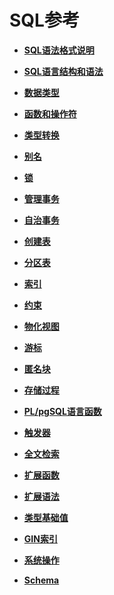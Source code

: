 # SQL参考<a name="ZH-CN_TOPIC_0289900204"></a>


-   **[SQL语法格式说明](SQL语法格式说明.md)**

-   **[SQL语言结构和语法](SQL语言结构和语法.md)**   

-   **[数据类型](数据类型.md)**

-   **[函数和操作符](函数和操作符.md)**

-   **[类型转换](类型转换.md)**

-   **[别名](别名.md)**

-   **[锁](锁.md)**

-   **[管理事务](管理事务.md)**

-   **[自治事务](自治事务.md)**

-   **[创建表](创建表.md)**

-   **[分区表](分区表.md)**

-   **[索引](索引.md)**

-   **[约束](约束.md)**

-   **[物化视图](物化视图.md)**

-   **[游标](游标.md)**

-   **[匿名块](匿名块.md)**

-   **[存储过程](存储过程.md)**

-   **[PL/pgSQL语言函数](PL-pgSQL语言函数.md)**

-   **[触发器](触发器.md)**

-   **[全文检索](全文检索.md)**

-   **[扩展函数](扩展函数.md)**

-   **[扩展语法](扩展语法.md)**

-   **[类型基础值](INSERT_RIGHT_REF_DEFAULT_VALUE.md)**

-   **[GIN索引](GIN索引.md)**

-   **[系统操作](系统操作.md)**

-   **[Schema](Schema01.md)** 



  



